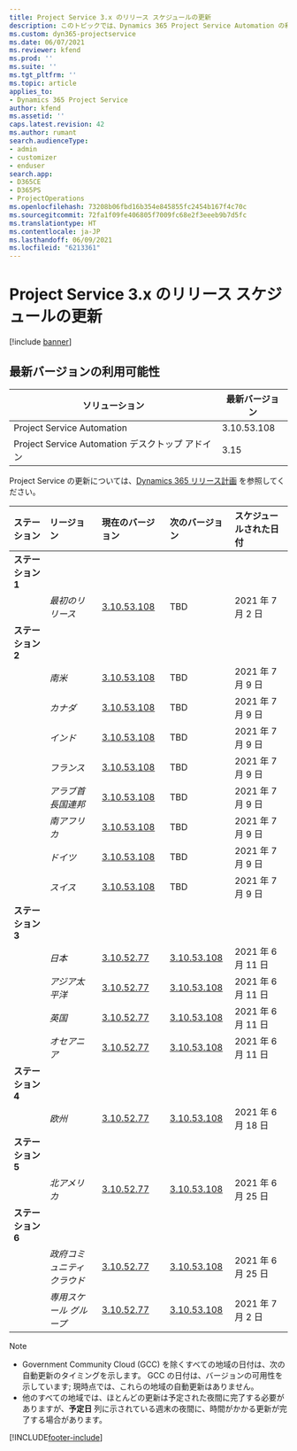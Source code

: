 ```yaml
---
title: Project Service 3.x のリリース スケジュールの更新
description: このトピックでは、Dynamics 365 Project Service Automation の利用可能なリリースと今後のリリースについて説明します。
ms.custom: dyn365-projectservice
ms.date: 06/07/2021
ms.reviewer: kfend
ms.prod: ''
ms.suite: ''
ms.tgt_pltfrm: ''
ms.topic: article
applies_to:
- Dynamics 365 Project Service
author: kfend
ms.assetid: ''
caps.latest.revision: 42
ms.author: rumant
search.audienceType:
- admin
- customizer
- enduser
search.app:
- D365CE
- D365PS
- ProjectOperations
ms.openlocfilehash: 73208b06fbd16b354e845855fc2454b167f4c70c
ms.sourcegitcommit: 72fa1f09fe406805f7009fc68e2f3eeeb9b7d5fc
ms.translationtype: HT
ms.contentlocale: ja-JP
ms.lasthandoff: 06/09/2021
ms.locfileid: "6213361"
---
```

# <a name="update-release-schedule-for-project-service-3x"></a>Project Service 3.x のリリース スケジュールの更新

[!include [banner](../includes/psa-now-project-operations.md)]

## <a name="latest-version-availability"></a>最新バージョンの利用可能性

| ソリューション   | 最新バージョン |
|-------|----|
| Project Service Automation    | 3.10.53.108 |
| Project Service Automation デスクトップ アドイン                | 3.15          |

Project Service の更新については、[Dynamics 365 リリース計画](/dynamics365/release-plans/) を参照してください。 

| ステーション  | リージョン | 現在のバージョン | 次のバージョン |  スケジュールされた日付
| :---   | :---   | :---   | :---   |:---   |         
|<strong>ステーション 1</strong> | |  |  | |
| | <i>最初のリリース</i> | [3.10.53.108](whats-new-ur-32.md) | TBD | 2021 年 7 月 2 日
|<strong>ステーション 2</strong> | |  |  | |
| | <i>南米</i> | [3.10.53.108](whats-new-ur-32.md) | TBD | 2021 年 7 月 9 日
| | <i>カナダ</i> | [3.10.53.108](whats-new-ur-32.md) | TBD | 2021 年 7 月 9 日
| | <i>インド</i> | [3.10.53.108](whats-new-ur-32.md) | TBD | 2021 年 7 月 9 日
| | <i>フランス</i> | [3.10.53.108](whats-new-ur-32.md) | TBD | 2021 年 7 月 9 日
| | <i>アラブ首長国連邦</i> | [3.10.53.108](whats-new-ur-32.md) | TBD | 2021 年 7 月 9 日
| | <i>南アフリカ</i> | [3.10.53.108](whats-new-ur-32.md) | TBD | 2021 年 7 月 9 日
| | <i>ドイツ</i> | [3.10.53.108](whats-new-ur-32.md) | TBD | 2021 年 7 月 9 日
| | <i>スイス</i> | [3.10.53.108](whats-new-ur-32.md) | TBD | 2021 年 7 月 9 日
|<strong>ステーション 3</strong> | |  |  | |
| | <i>日本</i> | [3.10.52.77](whats-new-ur-31.md) | [3.10.53.108](whats-new-ur-32.md) | 2021 年 6 月 11 日
| | <i>アジア太平洋</i> | [3.10.52.77](whats-new-ur-31.md) | [3.10.53.108](whats-new-ur-32.md) | 2021 年 6 月 11 日
| | <i>英国</i> | [3.10.52.77](whats-new-ur-31.md) | [3.10.53.108](whats-new-ur-32.md) | 2021 年 6 月 11 日
| | <i>オセアニア</i> | [3.10.52.77](whats-new-ur-31.md) | [3.10.53.108](whats-new-ur-32.md) | 2021 年 6 月 11 日
|<strong>ステーション 4</strong> | |  |  | |
| | <i>欧州</i> | [3.10.52.77](whats-new-ur-31.md) | [3.10.53.108](whats-new-ur-32.md) | 2021 年 6 月 18 日
|<strong>ステーション 5</strong> | |  |  | |
| | <i>北アメリカ</i> | [3.10.52.77](whats-new-ur-31.md) | [3.10.53.108](whats-new-ur-32.md) | 2021 年 6 月 25 日
|<strong>ステーション 6</strong> | |  |  | |
| | <i>政府コミュニティ クラウド</i> | [3.10.52.77](whats-new-ur-31.md) | [3.10.53.108](whats-new-ur-32.md) | 2021 年 6 月 25 日
| | <i>専用スケール グループ</i> | [3.10.52.77](whats-new-ur-31.md) | [3.10.53.108](whats-new-ur-32.md) | 2021 年 7 月 2 日

>[!Note]
> - Government Community Cloud (GCC) を除くすべての地域の日付は、次の自動更新のタイミングを示します。 GCC の日付は、バージョンの可用性を示しています; 現時点では、これらの地域の自動更新はありません。
> - 他のすべての地域では、ほとんどの更新は予定された夜間に完了する必要がありますが、**予定日** 列に示されている週末の夜間に、時間がかかる更新が完了する場合があります。


[!INCLUDE[footer-include](../includes/footer-banner.md)]

